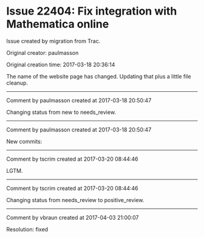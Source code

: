# Issue 22404: Fix integration with Mathematica online

Issue created by migration from Trac.

Original creator: paulmasson

Original creation time: 2017-03-18 20:36:14

The name of the website page has changed. Updating that plus a little file cleanup.


---

Comment by paulmasson created at 2017-03-18 20:50:47

Changing status from new to needs_review.


---

Comment by paulmasson created at 2017-03-18 20:50:47

New commits:


---

Comment by tscrim created at 2017-03-20 08:44:46

LGTM.


---

Comment by tscrim created at 2017-03-20 08:44:46

Changing status from needs_review to positive_review.


---

Comment by vbraun created at 2017-04-03 21:00:07

Resolution: fixed
